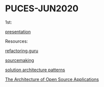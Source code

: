 # PUCES-JUN2020

1st:

[presentation](https://docs.google.com/presentation/d/1LRYBdlSJaoSbWMTjtlYlojLRVcnhJ3aCdSW0AVfB2Es/edit?usp=sharing)


Resources:

[refactoring.guru](https://refactoring.guru/design-patterns)

[sourcemaking](https://sourcemaking.com/design_patterns/)

[solution architecture patterns](https://github.com/chanakaudaya/solutions-architecture-patterns)

[The Architecture of Open Source Applications](http://aosabook.org/en/index.html)

